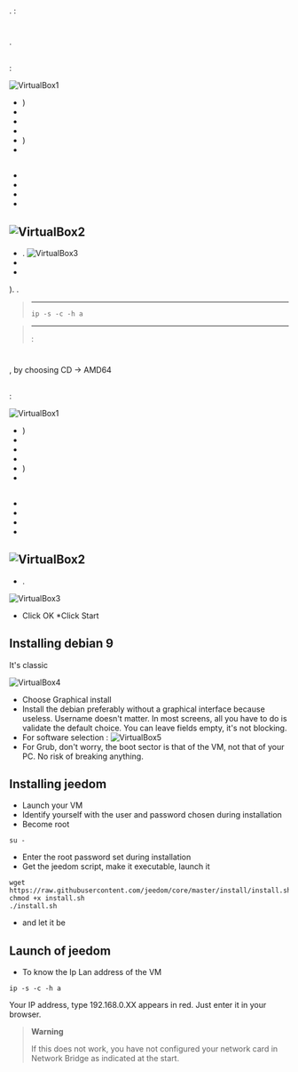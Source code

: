 # 

.  :

## 

 [](https://download.virtualbox.org/virtualbox/6.1.6/VirtualBox-6.1.6-137129-Win.exe)

# 

 [](https://images.jeedom.com/x86-64/).

## 

 :

![VirtualBox1](images/VirtualBox1.PNG)

-   )
-   
-   
-   
-   )
-   

## 

-   
-   
-   
-   
![VirtualBox2](images/VirtualBox2.PNG)
-   
-   .
![VirtualBox3](images/VirtualBox3.PNG)
-   
-   

). .

>****
>
> ``ip -s -c -h a``

> ****
>
>  :  

 [](https://doc.jeedom.com/en_US/premiers-pas/index)

# 

## 

 [](https://www.debian.org/CD/http-ftp/), by choosing CD -> AMD64

## 

 :

![VirtualBox1](images/VirtualBox1.PNG)

-   )
-   
-   
-   
-   )
-   

## 

-   
-   
-   
-   
![VirtualBox2](images/VirtualBox2.PNG)
-   
-   .

![VirtualBox3](images/VirtualBox3.PNG)

-   Click OK \*Click Start

## Installing debian 9

It's classic

![VirtualBox4](images/VirtualBox4.PNG)

-   Choose Graphical install
-   Install the debian preferably without a graphical interface because useless. Username doesn't matter. In most screens, all you have to do is validate the default choice. You can leave fields empty, it's not blocking.
-   For software selection :
![VirtualBox5](images/VirtualBox5.PNG)
-   For Grub, don't worry, the boot sector is that of the VM, not that of your PC. No risk of breaking anything.

## Installing jeedom

-   Launch your VM
-   Identify yourself with the user and password chosen during installation
-   Become root

``su -``

-   Enter the root password set during installation
-   Get the jeedom script, make it executable, launch it

````
wget https://raw.githubusercontent.com/jeedom/core/master/install/install.sh
chmod +x install.sh
./install.sh
````

-   and let it be

## Launch of jeedom

-   To know the Ip Lan address of the VM

````
ip -s -c -h a
````

Your IP address, type 192.168.0.XX appears in red. Just enter it in your browser.

> **Warning**
>
> If this does not work, you have not configured your network card in Network Bridge as indicated at the start.

 [](https://doc.jeedom.com/en_US/premiers-pas/index)
